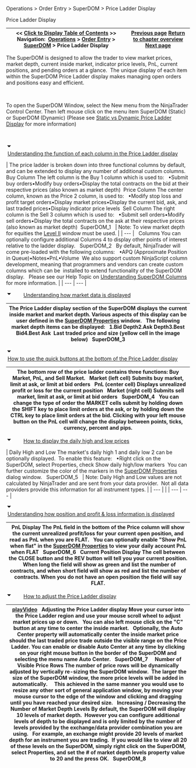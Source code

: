 ﻿


Operations \> Order Entry \> SuperDOM \> Price Ladder Display






















Price Ladder Display







| \<\< [Click to Display Table of Contents](price_ladder_display.md) \>\> **Navigation:**     [Operations](operations-1.md) \> [Order Entry](order_entry-1.md) \> [SuperDOM](superdom-1.md) \> Price Ladder Display | [Previous page](superdom-1.md) [Return to chapter overview](superdom-1.md) [Next page](static_vs_dynamic_price_ladder-1.md) |
| --- | --- |














The SuperDOM is designed to allow the trader to view market prices, market depth, current inside market, indicator price levels, PnL, current positions, and pending orders at a glance.  The unique display of each item within the SuperDOM Price Ladder display makes managing open orders and positions easy and efficient.


 


To open the SuperDOM Window, select the New menu from the NinjaTrader Control Center. Then left mouse click on the menu item SuperDOM (Static) or SuperDOM (Dynamic) (Please see [Static vs Dynamic Price Ladder Display](static_vs_dynamic_price_ladder-1.md) for more information)


 


![tog_minus](tog_minus-1.gif)        [Understanding the function of each column in the Price Ladder display](javascript:HMToggle('toggle','UnderstandingTheFunctionOfEachColumnInThePriceLadderDisplay','UnderstandingTheFunctionOfEachColumnInThePriceLadderDisplay_ICON'))




| The price ladder is broken down into three functional columns by default, and can be extended to display any number of additional custom columns.   Buy Column The left column is the Buy 1 column which is used to:   •Submit buy orders•Modify buy orders•Display the total contracts on the bid at their respective prices (also known as market depth)  Price Column The center column, known as the Price 2 column, is used to:   •Modify stop loss and profit target orders•Display market prices•Display the current bid, ask, and last traded prices•Display indicator price levels  Sell Column The right column is the Sell 3 column which is used to:   •Submit sell orders•Modify sell orders•Display the total contracts on the ask at their respective prices (also known as market depth)  SuperDOM_1     | Note: To view market depth for equities the [Level II](level_ii-1.md) window must be used. | | --- |      Columns You can optionally configure additional Columns 4 to display other points of interest relative to the ladder display.   SuperDOM_2   By default, NinjaTrader will come pre\-loaded with the following columns:   •APQ (Approximate Position in Queue)•Notes•PnL•Volume  We also support custom NinjaScript column development, meaning that programmers and vendors can create custom columns which can be  installed to extend functionality of the SuperDOM display.   Please see our Help Topic on [Understanding SuperDOM Columns](using_superdom_columns-1.md) for more information. |
| --- | --- |



![tog_minus](tog_minus-1.gif)        [Understanding how market data is displayed](javascript:HMToggle('toggle','UnderstandingHowMarketDataIsDisplayed','UnderstandingHowMarketDataIsDisplayed_ICON'))




| The Price Ladder display section of the SuperDOM displays the current inside market and market depth. Various aspects of this display can be user defined in the [SuperDOM Properties](properties_superdom-1.md) window.   The following market depth items can be displayed:   1\.Bid Depth2\.Ask Depth3\.Best Bid4\.Best Ask  Last traded price and size (yellow cell in the image below)   SuperDOM_3 |
| --- |



![tog_minus](tog_minus-1.gif)        [How to use the quick buttons at the bottom of the Price Ladder display](javascript:HMToggle('toggle','HowToUseTheQuickButtonsAtTheBottomOfThePriceLadderDisplay','HowToUseTheQuickButtonsAtTheBottomOfThePriceLadderDisplay_ICON'))




| The bottom row of the price ladder contains three functions: Buy Market, PnL, and Sell Market.   Market (left cell) Submits buy market, limit at ask, or limit at bid orders   PnL (center cell) Displays unrealized profit or loss for the current position   Market (right cell) Submits sell market, limit at ask, or limit at bid orders   SuperDOM_4   You can change the type of order the MARKET cells submit by holding down the SHIFT key to place limit orders at the ask, or by holding down the CTRL key to place limit orders at the bid. Clicking with your left mouse button on the PnL cell will change the display between points, ticks, currency, percent and pips. |
| --- |



![tog_minus](tog_minus-1.gif)        [How to display the daily high and low prices](javascript:HMToggle('toggle','HowToDisplayTheDailyHighAndLowPrices','HowToDisplayTheDailyHighAndLowPrices_ICON'))




| Daily High and Low The market's daily high 1 and daily low 2 can be optionally displayed.  To enable this feature:   •Right click on the SuperDOM, select Properties, check Show daily high/low markers  You can further customize the color of the markers in the [SuperDOM Properties](properties_superdom-1.md) dialog window.   SuperDOM_5     | Note: Daily High and Low values are not calculated by NinjaTrader and are sent from your data provider.  Not all data providers provide this information for all instrument types. | | --- | |
| --- | --- |



![tog_minus](tog_minus-1.gif)        [Understanding how position and profit \& loss information is displayed](javascript:HMToggle('toggle','UnderstandingHowPositionAndProfitLossInformationIsDisplayed','UnderstandingHowPositionAndProfitLossInformationIsDisplayed_ICON'))




| PnL Display The PnL field in the bottom of the Price column will show the current unrealized profit/loss for your current open position, and read as PnL when you are FLAT.   You can optionally enable "Show PnL when flat" in the [SuperDOM Properties](properties_superdom-1.md) to view your daily account PnL when FLAT   SuperDOM_6   Current Position Display The cell between the CLOSE button and the REV button will tell you your current position.   When long the field will show as green and list the number of contracts, and when short field will show as red and list the number of contracts. When you do not have an open position the field will say FLAT. |
| --- |



![tog_minus](tog_minus-1.gif)        [How to adjust the Price Ladder display](javascript:HMToggle('toggle','HowToAdjustThePriceLadderDisplay','HowToAdjustThePriceLadderDisplay_ICON'))




| [playVideo](http://www.ninjatrader.com/support/movies/nt7/helpGuide/operations/orderEntry/superDOM/adjustingThePriceLadderDisplay/Adjusting-The-Price-Ladder-Display.md)   Adjusting the Price Ladder display Move your cursor into the Price Ladder region and use your mouse scroll wheel to adjust market prices up or down.   You can also left mouse click on the "C" button at any time to center the inside market.   Optionally, the Auto Center property will automatically center the inside market price should the last traded price trade outside the visible range on the Price Ladder. You can enable or disable Auto Center at any time by clicking on your right mouse button in the border of the SuperDOM and selecting the menu name Auto Center.   SuperDOM_7     Number of Visible Price Rows The number of price rows will be dynamically adjusted by vertically re\-sizing the SuperDOM window.  The larger the size of the SuperDOM window, the more price levels will be added in automatically.     This achieved in the same manner you would use to resize any other sort of general application window, by moving your mouse cursor to the edge of the window and clicking and dragging until you have reached your desired size.   Increasing / Decreasing the Number of Market Depth Levels By default, the SuperDOM will display 10 levels of market depth.  However you can configure additional levels of depth to be displayed and is only limited by the number of levels provided by the exchange/data provider combination you are using.   For example, an exchange might provide 20 levels of market depth for an instrument you are trading.  If you would like to view all 20 of these levels on the SuperDOM, simply right click on the SuperDOM, select Properties, and set the \# of market depth levels property value to 20 and the press OK.   SuperDOM_8 |
| --- |










